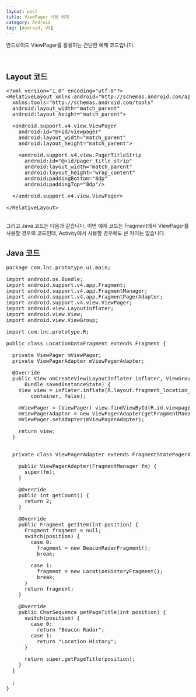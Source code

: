 ```yaml
---
layout: post
title: ViewPager 사용 예제
category: Android
tag: [Android, UX]
---
```


안드로이드 ViewPager를 활용하는 간단한 예제 코드입니다.

<br>

## Layout 코드
<pre class="prettyprint">&lt;?xml version="1.0" encoding="utf-8"?&gt;
&lt;RelativeLayout xmlns:android="http://schemas.android.com/apk/res/android"
  xmlns:tools="http://schemas.android.com/tools"
  android:layout_width="match_parent"
  android:layout_height="match_parent"&gt;

  &lt;android.support.v4.view.ViewPager
    android:id="@+id/viewpager"
    android:layout_width="match_parent"
    android:layout_height="match_parent"&gt;

    &lt;android.support.v4.view.PagerTitleStrip
      android:id="@+id/pager_title_strip"
      android:layout_width="match_parent"
      android:layout_height="wrap_content"
      android:paddingBottom="8dp"
      android:paddingTop="8dp"/&gt;

  &lt;/android.support.v4.view.ViewPager&gt;

&lt;/RelativeLayout&gt;</pre>

<br>
그리고 Java 코드는 다음과 같습니다. 이번 예제 코드는 Fragment에서 ViewPager를 사용할
경우의 코드인데, Activity에서 사용할 경우에도 큰 차이는 없습니다.
<br>

## Java 코드
<pre class="prettyprint">package com.lnc.prototype.ui.main;

import android.os.Bundle;
import android.support.v4.app.Fragment;
import android.support.v4.app.FragmentManager;
import android.support.v4.app.FragmentPagerAdapter;
import android.support.v4.view.ViewPager;
import android.view.LayoutInflater;
import android.view.View;
import android.view.ViewGroup;

import com.lnc.prototype.R;

public class LocationDataFragment extends Fragment {

  private ViewPager mViewPager;
  private ViewPagerAdapter mViewPagerAdapter;

  @Override
  public View onCreateView(LayoutInflater inflater, ViewGroup container,
      Bundle savedInstanceState) {
    View view = inflater.inflate(R.layout.fragment_location_data,
        container, false);

    mViewPager = (ViewPager) view.findViewById(R.id.viewpager);
    mViewPagerAdapter = new ViewPagerAdapter(getFragmentManager());
    mViewPager.setAdapter(mViewPagerAdapter);

    return view;
  }


  private class ViewPagerAdapter extends FragmentStatePagerAdapter {

    public ViewPagerAdapter(FragmentManager fm) {
      super(fm);
    }

    @Override
    public int getCount() {
      return 2;
    }

    @Override
    public Fragment getItem(int position) {
      Fragment fragment = null;
      switch(position) {
        case 0:
          fragment = new BeaconRadarFragment();
          break;

        case 1:
          fragment = new LocationHistoryFragment();
          break;
      }
      return fragment;
    }

    @Override
    public CharSequence getPageTitle(int position) {
      switch(position) {
        case 0:
          return "Beacon Radar";
        case 1:
          return "Location History";
      }

      return super.getPageTitle(position);
    }
  }

  ;
}
</pre>
